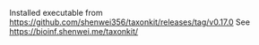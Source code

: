 Installed executable from https://github.com/shenwei356/taxonkit/releases/tag/v0.17.0
See https://bioinf.shenwei.me/taxonkit/
